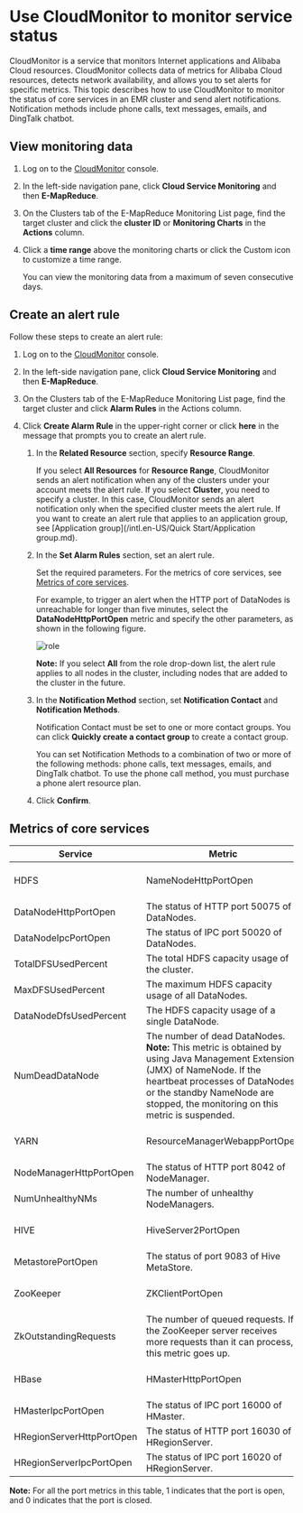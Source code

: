 # Use CloudMonitor to monitor service status

CloudMonitor is a service that monitors Internet applications and Alibaba Cloud resources. CloudMonitor collects data of metrics for Alibaba Cloud resources, detects network availability, and allows you to set alerts for specific metrics. This topic describes how to use CloudMonitor to monitor the status of core services in an EMR cluster and send alert notifications. Notification methods include phone calls, text messages, emails, and DingTalk chatbot.

## View monitoring data

1.  Log on to the [CloudMonitor](https://cms-intl.console.aliyun.com) console.

2.  In the left-side navigation pane, click **Cloud Service Monitoring** and then **E-MapReduce**.

3.  On the Clusters tab of the E-MapReduce Monitoring List page, find the target cluster and click the **cluster ID** or **Monitoring Charts** in the **Actions** column.

4.  Click a **time range** above the monitoring charts or click the Custom icon to customize a time range.

    You can view the monitoring data from a maximum of seven consecutive days.


## Create an alert rule

Follow these steps to create an alert rule:

1.  Log on to the [CloudMonitor](https://cms-intl.console.aliyun.com) console.

2.  In the left-side navigation pane, click **Cloud Service Monitoring** and then **E-MapReduce**.

3.  On the Clusters tab of the E-MapReduce Monitoring List page, find the target cluster and click **Alarm Rules** in the Actions column.

4.  Click **Create Alarm Rule** in the upper-right corner or click **here** in the message that prompts you to create an alert rule.

    1.  In the **Related Resource** section, specify **Resource Range**.

        If you select **All Resources** for **Resource Range**, CloudMonitor sends an alert notification when any of the clusters under your account meets the alert rule. If you select **Cluster**, you need to specify a cluster. In this case, CloudMonitor sends an alert notification only when the specified cluster meets the alert rule. If you want to create an alert rule that applies to an application group, see [Application group](/intl.en-US/Quick Start/Application group.md).

    2.  In the **Set Alarm Rules** section, set an alert rule.

        Set the required parameters. For the metrics of core services, see [Metrics of core services](#section_lxm_1f8_w5f).

        For example, to trigger an alert when the HTTP port of DataNodes is unreachable for longer than five minutes, select the **DataNodeHttpPortOpen** metric and specify the other parameters, as shown in the following figure.

        ![role](https://static-aliyun-doc.oss-accelerate.aliyuncs.com/assets/img/en-US/7829792951/p93303.png)

        **Note:** If you select **All** from the role drop-down list, the alert rule applies to all nodes in the cluster, including nodes that are added to the cluster in the future.

    3.  In the **Notification Method** section, set **Notification Contact** and **Notification Methods**.

        Notification Contact must be set to one or more contact groups. You can click **Quickly create a contact group** to create a contact group.

        You can set Notification Methods to a combination of two or more of the following methods: phone calls, text messages, emails, and DingTalk chatbot. To use the phone call method, you must purchase a phone alert resource plan.

    4.  Click **Confirm**.


## Metrics of core services

|Service|Metric|Description|
|-------|------|-----------|
|HDFS|NameNodeHttpPortOpen|The status of HTTP port 50070 of NameNode.|
|DataNodeHttpPortOpen|The status of HTTP port 50075 of DataNodes.|
|DataNodeIpcPortOpen|The status of IPC port 50020 of DataNodes.|
|TotalDFSUsedPercent|The total HDFS capacity usage of the cluster.|
|MaxDFSUsedPercent|The maximum HDFS capacity usage of all DataNodes.|
|DataNodeDfsUsedPercent|The HDFS capacity usage of a single DataNode.|
|NumDeadDataNode|The number of dead DataNodes. **Note:** This metric is obtained by using Java Management Extensions \(JMX\) of NameNode. If the heartbeat processes of DataNodes or the standby NameNode are stopped, the monitoring on this metric is suspended. |
|YARN|ResourceManagerWebappPortOpen|The status of web port 8088 of ResourceManager.|
|NodeManagerHttpPortOpen|The status of HTTP port 8042 of NodeManager.|
|NumUnhealthyNMs|The number of unhealthy NodeManagers.|
|HIVE|HiveServer2PortOpen|The status of port 10000 of HiveServer.|
|MetastorePortOpen|The status of port 9083 of Hive MetaStore.|
|ZooKeeper|ZKClientPortOpen|The status of client port 2181 of ZooKeeper.|
|ZkOutstandingRequests|The number of queued requests. If the ZooKeeper server receives more requests than it can process, this metric goes up.|
|HBase|HMasterHttpPortOpen|The status of HTTP port 16010 of HMaster.|
|HMasterIpcPortOpen|The status of IPC port 16000 of HMaster.|
|HRegionServerHttpPortOpen|The status of HTTP port 16030 of HRegionServer.|
|HRegionServerIpcPortOpen|The status of IPC port 16020 of HRegionServer.|

**Note:** For all the port metrics in this table, 1 indicates that the port is open, and 0 indicates that the port is closed.

